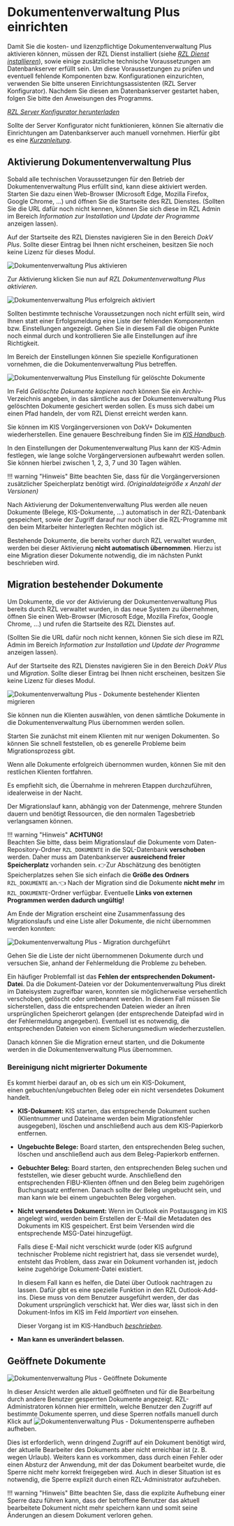# Dokumentenverwaltung Plus einrichten

Damit Sie die kosten- und lizenzpflichtige Dokumentenverwaltung Plus
aktivieren können, müssen der RZL Dienst installiert (siehe
[*RZL Dienst installieren*](/setup/dienst-installieren)), sowie einige zusätzliche
technische Voraussetzungen am Datenbankserver erfüllt sein.
Um diese Voraussetzungen zu prüfen und eventuell fehlende Komponenten
bzw. Konfigurationen einzurichten, verwenden Sie bitte unseren
Einrichtungsassistenten (RZL Server Konfigurator). Nachdem Sie diesen
am Datenbankserver gestartet haben, folgen Sie bitte den Anweisungen
des Programms.

[*RZL Server Konfigurator herunterladen*](https://rzl.blob.core.windows.net/programme/RZL.Server.Configurator.zip)

Sollte der Server Konfigurator nicht funktionieren, können Sie
alternativ die Einrichtungen am Datenbankserver auch manuell vornehmen.
Hierfür gibt es eine [*Kurzanleitung*](https://rzlsoftware.at/fileadmin/user_upload/PDF_Kurzanleitungen/TECHNIK/TECHNIK_DokV_Plus_manuelle_Einrichtung_.pdf). 

## Aktivierung Dokumentenverwaltung Plus

Sobald alle technischen Voraussetzungen für den Betrieb der
Dokumentenverwaltung Plus erfüllt sind, kann diese aktiviert werden. 
Starten Sie dazu einen Web-Browser (Microsoft Edge, Mozilla Firefox, Google Chrome, ...) und öffnen Sie die
Startseite des RZL Dienstes. (Sollten Sie die URL dafür noch nicht
kennen, können Sie sich diese im RZL Admin im Bereich
*Information zur Installation und Update der Programme* anzeigen lassen).

Auf der Startseite des RZL Dienstes navigieren Sie in den Bereich *DokV Plus*. Sollte dieser Eintrag bei Ihnen
nicht erscheinen, besitzen Sie noch keine Lizenz für dieses Modul.

![Dokumentenverwaltung Plus aktivieren](img/DokVPlus_Aktivieren.png)

Zur Aktivierung klicken Sie nun auf *RZL Dokumentenverwaltung Plus aktivieren*.

![Dokumentenverwaltung Plus erfolgreich aktiviert](img/DokVPlus_AktivierungErfolgreich.png)

Sollten bestimmte technische Voraussetzungen noch nicht erfüllt sein,
wird Ihnen statt einer Erfolgsmeldung eine Liste der fehlenden
Komponenten bzw. Einstellungen angezeigt. Gehen Sie in diesem Fall die
obigen Punkte noch einmal durch und kontrollieren Sie alle Einstellungen
auf ihre Richtigkeit.

Im Bereich der Einstellungen können Sie spezielle Konfigurationen
vornehmen, die die Dokumentenverwaltung Plus betreffen.

![Dokumentenverwaltung Plus Einstellung für gelöschte Dokumente](img/DokVPlus_EinstellungenGeloeschteDokumente.png)

Im Feld *Gelöschte Dokumente kopieren nach* können Sie ein
Archiv-Verzeichnis angeben, in das sämtliche aus der Dokumentenverwaltung
Plus gelöschten Dokumente gesichert werden sollen. Es muss sich dabei um
einen Pfad handeln, der vom RZL Dienst erreicht werden kann.

Sie können im KIS Vorgängerversionen von DokV+ Dokumenten
wiederherstellen. Eine genauere Beschreibung finden Sie im [*KIS Handbuch*](https://hilfe.rzlsoftware.at/KIS/).

In den Einstellungen der Dokumentenverwaltung Plus kann der KIS-Admin
festlegen, wie lange solche Vorgängerversionen aufbewahrt werden sollen.
Sie können hierbei zwischen 1, 2, 3, 7 und 30 Tagen wählen.

!!! warning "Hinweis"
    Bitte beachten Sie, dass für die Vorgängerversionen zusätzlicher
    Speicherplatz benötigt wird. *(Originaldateigröße x Anzahl der Versionen)*

Nach Aktivierung der Dokumentenverwaltung Plus werden alle neuen
Dokumente (Belege, KIS-Dokumente, …) automatisch in der RZL-Datenbank gespeichert, sowie der Zugriff
darauf nur noch über die RZL-Programme mit den beim Mitarbeiter
hinterlegten Rechten möglich ist.

Bestehende Dokumente, die bereits vorher durch RZL verwaltet wurden,
werden bei dieser Aktivierung **nicht automatisch übernommen**.
Hierzu ist eine Migration dieser Dokumente notwendig, die im nächsten
Punkt beschrieben wird.

## Migration bestehender Dokumente

Um Dokumente, die vor der Aktivierung der Dokumentenverwaltung Plus bereits
durch RZL verwaltet wurden, in das neue System zu übernehmen, öffnen Sie
einen Web-Browser (Microsoft Edge, Mozilla Firefox, Google Chrome, ...) und
rufen die Startseite des RZL Dienstes auf.

(Sollten Sie die URL dafür noch nicht kennen, können Sie sich diese im
RZL Admin im Bereich *Information zur Installation und Update der Programme*
anzeigen lassen).

Auf der Startseite des RZL Dienstes navigieren Sie in den Bereich *DokV Plus* und *Migration*.
Sollte dieser Eintrag bei Ihnen nicht erscheinen, besitzen Sie keine Lizenz
für dieses Modul.

![Dokumentenverwaltung Plus - Dokumente bestehender Klienten migrieren](img/DokVPlus_DokumenteMigrieren.png)

Sie können nun die Klienten auswählen, von denen sämtliche Dokumente in die
Dokumentenverwaltung Plus übernommen werden sollen.

Starten Sie zunächst mit einem Klienten mit nur wenigen Dokumenten.
So können Sie schnell feststellen, ob es generelle Probleme beim
Migrationsprozess gibt.

Wenn alle Dokumente erfolgreich übernommen wurden, können Sie mit den
restlichen Klienten fortfahren.

Es empfiehlt sich, die Übernahme in mehreren Etappen durchzuführen,
idealerweise in der Nacht.

Der Migrationslauf kann, abhängig von der Datenmenge, mehrere Stunden dauern
und benötigt Ressourcen, die den normalen Tagesbetrieb verlangsamen können.

!!! warning "Hinweis"
    **ACHTUNG!**  
    Beachten Sie bitte, dass beim Migrationslauf die Dokumente
    vom Daten-Repository-Ordner `RZL_DOKUMENTE` in die SQL-Datenbank
    **verschoben** werden. Daher muss am Datenbankserver **ausreichend freier Speicherplatz**
    vorhanden sein. 👉Zur Abschätzung des benötigten Speicherplatzes sehen Sie sich
    einfach die **Größe des Ordners** `RZL_DOKUMENTE` an.👈 Nach der Migration sind die Dokumente
    **nicht mehr** im `RZL_DOKUMENTE`-Ordner verfügbar. Eventuelle
    **Links von externen Programmen werden dadurch ungültig!**

Am Ende der Migration erscheint eine Zusammenfassung des Migrationslaufs
und eine Liste aller Dokumente, die nicht übernommen werden konnten:

![Dokumentenverwaltung Plus - Migration durchgeführt](img/DokVPlus_MigrationDurchgefuehrt.png)

Gehen Sie die Liste der nicht übernommenen Dokumente durch und versuchen Sie,
anhand der Fehlermeldung die Probleme zu beheben.  

Ein häufiger Problemfall ist das **Fehlen der entsprechenden Dokument-Datei**.
Da die Dokument-Dateien vor der Dokumentenverwaltung Plus direkt im Dateisystem
zugreifbar waren, konnten sie möglicherweise versehentlich verschoben, gelöscht
oder umbenannt werden. In diesem Fall müssen Sie sicherstellen, dass die
entsprechenden Dateien wieder an ihren ursprünglichen Speicherort gelangen
(der entsprechende Dateipfad wird in der Fehlermeldung angegeben). Eventuell ist
es notwendig, die entsprechenden Dateien von einem Sicherungsmedium wiederherzustellen.

Danach können Sie die Migration erneut starten, und die Dokumente werden in
die Dokumentenverwaltung Plus übernommen.

### Bereinigung nicht migrierter Dokumente

Es kommt hierbei darauf an, ob es sich um ein KIS-Dokument,  
einen gebuchten/ungebuchten Beleg oder ein nicht versendetes Dokument handelt.

- **KIS-Dokument:**
    KIS starten, das entsprechende Dokument suchen
    (Klientnummer und Dateiname werden beim Migrationsfehler ausgegeben),
    löschen und anschließend auch aus dem KIS-Papierkorb entfernen.

- **Ungebuchte Belege:**
    Board starten, den entsprechenden Beleg suchen,
    löschen und anschließend auch aus dem Beleg-Papierkorb entfernen.

- **Gebuchter Beleg:**
    Board starten, den entsprechenden Beleg suchen und feststellen,
    wie dieser gebucht wurde. Anschließend den entsprechenden FIBU-Klienten öffnen
    und den Beleg beim zugehörigen Buchungssatz entfernen.
    Danach sollte der Beleg ungebucht sein, und man kann wie bei einem
    ungebuchten Beleg vorgehen.

- **Nicht versendetes Dokument:**
    Wenn im Outlook ein Postausgang im KIS angelegt wird,
    werden beim Erstellen der E-Mail die Metadaten des Dokuments
    im KIS gespeichert. Erst beim Versenden wird die entsprechende
    MSG-Datei hinzugefügt.  

    Falls diese E-Mail nicht verschickt wurde (oder KIS aufgrund
    technischer Probleme nicht registriert hat, dass sie versendet wurde),
    entsteht das Problem, dass zwar ein Dokument vorhanden ist,
    jedoch keine zugehörige Dokument-Datei existiert.

    In diesem Fall kann es helfen, die Datei über Outlook nachtragen zu lassen.
    Dafür gibt es eine spezielle Funktion in den RZL Outlook-Add-ins.
    Diese muss von dem Benutzer ausgeführt werden, der das Dokument
    ursprünglich verschickt hat. Wer dies war, lässt sich in den
    Dokument-Infos im KIS im Feld *Importiert von* einsehen.

    Dieser Vorgang ist im KIS-Handbuch [*beschrieben*](../KIS/Arbeitsabläufe/E-Mail.md/#ubernommene-e-mails-nachtragen-und-markieren).

- **Man kann es unverändert belassen.**

## Geöffnete Dokumente

![Dokumentenverwaltung Plus - Geöffnete Dokumente](img/DokVPlus_GeoeffneteDokumente.png)

In dieser Ansicht werden alle aktuell geöffneten und
für die Bearbeitung durch andere Benutzer gesperrten Dokumente angezeigt.
RZL-Administratoren können hier ermitteln, welche Benutzer
den Zugriff auf bestimmte Dokumente sperren,
und diese Sperren notfalls manuell durch Klick auf
![Dokumentenverwaltung Plus - Dokumentensperre aufheben](img/DokVPlus_SperreAufheben.png)
aufheben.

Dies ist erforderlich, wenn dringend Zugriff auf ein Dokument benötigt wird,
der aktuelle Bearbeiter des Dokuments aber nicht erreichbar ist (z. B. wegen Urlaub).
Weiters kann es vorkommen, dass durch einen Fehler oder einen Absturz der Anwendung,
mit der das Dokument bearbeitet wurde, die Sperre nicht mehr korrekt freigegeben wird.
Auch in dieser Situation ist es notwendig, die Sperre explizit durch einen
RZL-Administrator aufzuheben.

!!! warning "Hinweis"
    Bitte beachten Sie, dass die explizite Aufhebung einer Sperre dazu
    führen kann, dass der betroffene Benutzer das aktuell bearbeitete
    Dokument nicht mehr speichern kann und somit seine Änderungen an
    diesem Dokument verloren gehen.